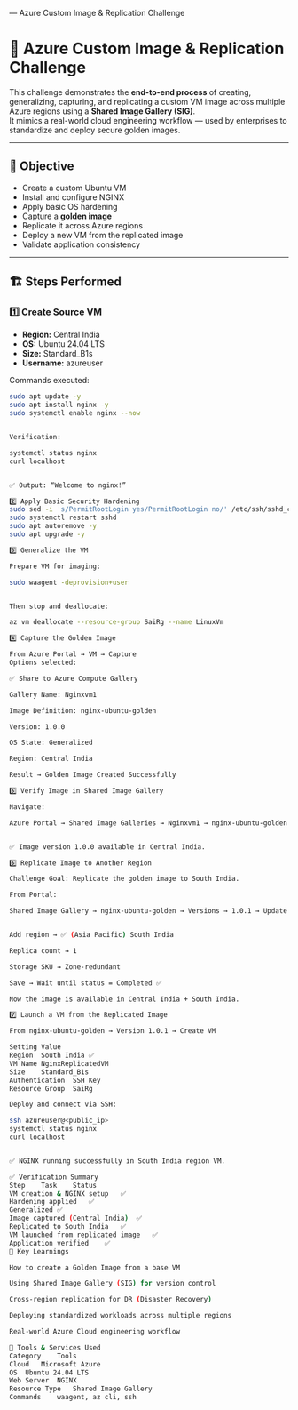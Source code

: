 — Azure Custom Image & Replication Challenge
# 📘 Azure Custom Image & Replication Challenge

This challenge demonstrates the **end-to-end process** of creating, generalizing, capturing, 
and replicating a custom VM image across multiple Azure regions using a **Shared Image Gallery (SIG)**.  
It mimics a real-world cloud engineering workflow — used by enterprises to standardize and deploy secure golden images.

---

## 🎯 Objective

- Create a custom Ubuntu VM  
- Install and configure NGINX  
- Apply basic OS hardening  
- Capture a **golden image**  
- Replicate it across Azure regions  
- Deploy a new VM from the replicated image  
- Validate application consistency  

---

## 🏗️ Steps Performed

### 1️⃣ Create Source VM
- **Region:** Central India  
- **OS:** Ubuntu 24.04 LTS  
- **Size:** Standard_B1s  
- **Username:** azureuser  

Commands executed:
```bash
sudo apt update -y
sudo apt install nginx -y
sudo systemctl enable nginx --now


Verification:

systemctl status nginx
curl localhost


✅ Output: “Welcome to nginx!”

2️⃣ Apply Basic Security Hardening
sudo sed -i 's/PermitRootLogin yes/PermitRootLogin no/' /etc/ssh/sshd_config
sudo systemctl restart sshd
sudo apt autoremove -y
sudo apt upgrade -y

3️⃣ Generalize the VM

Prepare VM for imaging:

sudo waagent -deprovision+user


Then stop and deallocate:

az vm deallocate --resource-group SaiRg --name LinuxVm

4️⃣ Capture the Golden Image

From Azure Portal → VM → Capture
Options selected:

✅ Share to Azure Compute Gallery

Gallery Name: Nginxvm1

Image Definition: nginx-ubuntu-golden

Version: 1.0.0

OS State: Generalized

Region: Central India

Result → Golden Image Created Successfully

5️⃣ Verify Image in Shared Image Gallery

Navigate:

Azure Portal → Shared Image Galleries → Nginxvm1 → nginx-ubuntu-golden → Versions


✅ Image version 1.0.0 available in Central India.

6️⃣ Replicate Image to Another Region

Challenge Goal: Replicate the golden image to South India.

From Portal:

Shared Image Gallery → nginx-ubuntu-golden → Versions → 1.0.1 → Update Replication


Add region → ✅ (Asia Pacific) South India

Replica count → 1

Storage SKU → Zone-redundant

Save → Wait until status = Completed ✅

Now the image is available in Central India + South India.

7️⃣ Launch a VM from the Replicated Image

From nginx-ubuntu-golden → Version 1.0.1 → Create VM

Setting	Value
Region	South India ✅
VM Name	NginxReplicatedVM
Size	Standard_B1s
Authentication	SSH Key
Resource Group	SaiRg

Deploy and connect via SSH:

ssh azureuser@<public_ip>
systemctl status nginx
curl localhost


✅ NGINX running successfully in South India region VM.

✅ Verification Summary
Step	Task	Status
VM creation & NGINX setup	✅	
Hardening applied	✅	
Generalized	✅	
Image captured (Central India)	✅	
Replicated to South India	✅	
VM launched from replicated image	✅	
Application verified	✅	
🧠 Key Learnings

How to create a Golden Image from a base VM

Using Shared Image Gallery (SIG) for version control

Cross-region replication for DR (Disaster Recovery)

Deploying standardized workloads across multiple regions

Real-world Azure Cloud engineering workflow

🧰 Tools & Services Used
Category	Tools
Cloud	Microsoft Azure
OS	Ubuntu 24.04 LTS
Web Server	NGINX
Resource Type	Shared Image Gallery
Commands	waagent, az cli, ssh

